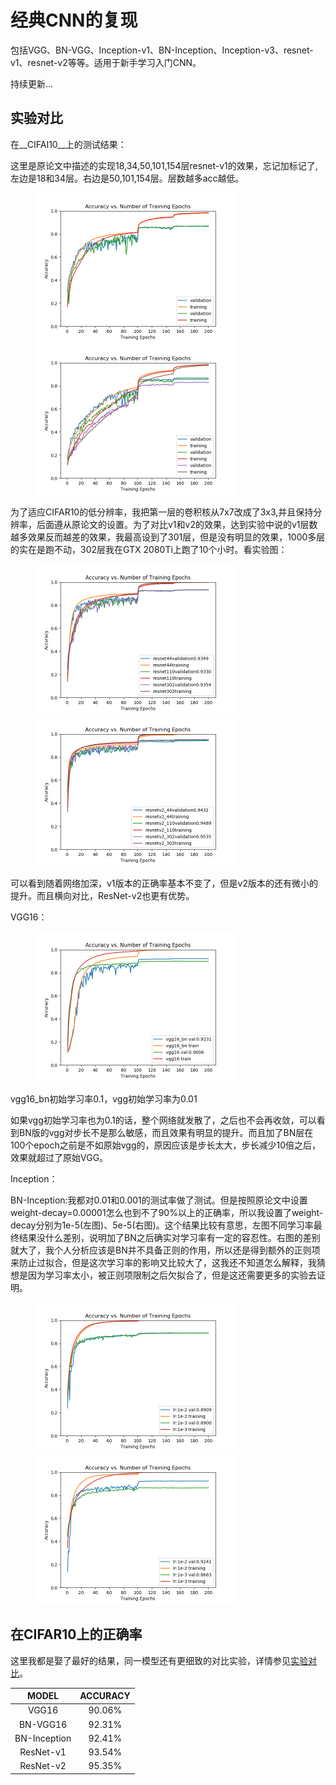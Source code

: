 # 经典CNN的复现

包括VGG、BN-VGG、Inception-v1、BN-Inception、Inception-v3、resnet-v1、resnet-v2等等。适用于新手学习入门CNN。

持续更新...

## <span id="jump1">实验对比</span>

在__CIFAI10__上的测试结果：

这里是原论文中描述的实现18,34,50,101,154层resnet-v1的效果，忘记加标记了,左边是18和34层。右边是50,101,154层。层数越多acc越低。

<figure class="half">
<img src=".\img\resnet341.png" style="zoom:50%">
<img src=".\img\resnet152.png" style="zoom:50%">
</figure>

为了适应CIFAR10的低分辨率，我把第一层的卷积核从7x7改成了3x3,并且保持分辨率，后面遵从原论文的设置。为了对比v1和v2的效果，达到实验中说的v1层数越多效果反而越差的效果，我最高设到了301层，但是没有明显的效果，1000多层的实在是跑不动，302层我在GTX 2080Ti上跑了10个小时。看实验图：

<figure class="half">
<img src=".\img\resnet302.png" style="zoom:50%">
<img src=".\img\resnetv2_302.png" style="zoom:50%">
</figure>
可以看到随着网络加深，v1版本的正确率基本不变了，但是v2版本的还有微小的提升。而且横向对比，ResNet-v2也更有优势。



VGG16：

<figure class="half">
<img src=".\img\vgg16.png" style="zoom:50%">
</figure>

vgg16_bn初始学习率0.1，vgg初始学习率为0.01

如果vgg初始学习率也为0.1的话，整个网络就发散了，之后也不会再收敛，可以看到BN版的vgg对步长不是那么敏感，而且效果有明显的提升。而且加了BN层在100个epoch之前是不如原始vgg的，原因应该是步长太大，步长减少10倍之后，效果就超过了原始VGG。



Inception：

BN-Inception:我都对0.01和0.001的测试率做了测试。但是按照原论文中设置weight-decay=0.00001怎么也到不了90%以上的正确率，所以我设置了weight-decay分别为1e-5(左图)、5e-5(右图)。这个结果比较有意思，左图不同学习率最终结果没什么差别，说明加了BN之后确实对学习率有一定的容忍性。右图的差别就大了，我个人分析应该是BN并不具备正则的作用，所以还是得到额外的正则项来防止过拟合，但是这次学习率的影响又比较大了，这我还不知道怎么解释，我猜想是因为学习率太小，被正则项限制之后欠拟合了，但是这还需要更多的实验去证明。

<figure class="half">
<img src=".\img\BN-Inception-train1e-5.png" style="zoom:50%">
<img src=".\img\BN-Inception-train5e-5.png" style="zoom:50%">
</figure>

## 在CIFAR10上的正确率

这里我都是娶了最好的结果，同一模型还有更细致的对比实验，详情参见[实验对比](#jump1)。

| MODEL | ACCURACY |
| :---: | :---: |
| VGG16 | 90.06% |
| BN-VGG16 | 92.31% |
| BN-Inception | 92.41% |
| ResNet-v1 | 93.54% |
| ResNet-v2 | 95.35% |

